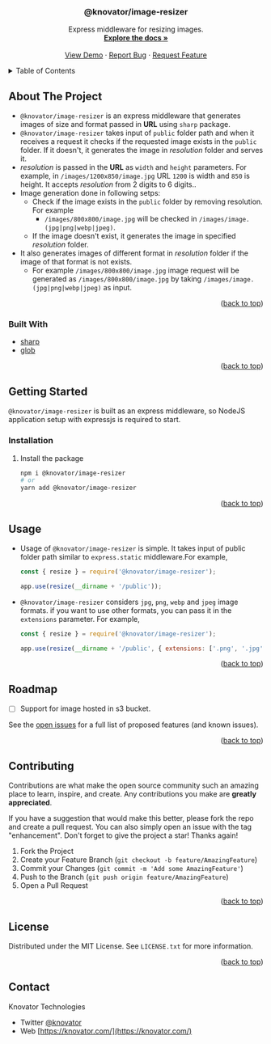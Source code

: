 <div id="top"></div>

<!-- PROJECT LOGO -->
<br />
<div align="center">

<h3 align="center">@knovator/image-resizer</h3>
  <p align="center">
    Express middleware for resizing images.
    <br />
    <a href="https://github.com/knovator/image-resizer"><strong>Explore the docs »</strong></a>
    <br />
    <br />
    <a href="https://github.com/knovator/image-resizer">View Demo</a>
    ·
    <a href="https://github.com/knovator/image-resizer/issues">Report Bug</a>
    ·
    <a href="https://github.com/knovator/image-resizer/issues">Request Feature</a>
  </p>
</div>

<!-- TABLE OF CONTENTS -->
<details>
  <summary>Table of Contents</summary>
  <ol>
    <li>
      <a href="#about-the-project">About The Project</a>
      <ul>
        <li><a href="#built-with">Built With</a></li>
      </ul>
    </li>
    <li>
      <a href="#getting-started">Getting Started</a>
      <ul>
        <li><a href="#installation">Installation</a></li>
      </ul>
    </li>
    <li><a href="#usage">Usage</a></li>
    <li><a href="#roadmap">Roadmap</a></li>
    <li><a href="#contributing">Contributing</a></li>
    <li><a href="#license">License</a></li>
    <li><a href="#contact">Contact</a></li>
  </ol>
</details>


<!-- ABOUT THE PROJECT -->
## About The Project

- `@knovator/image-resizer` is an express middleware that generates images of size and format passed in **URL** using `sharp` package. 
- `@knovator/image-resizer` takes input of `public` folder path and when it receives a request it checks if the requested image exists in the `public` folder. If it doesn't, it generates the image in *resolution* folder and serves it.
- *resolution* is passed in the **URL** as `width` and `height` parameters. For example, in `/images/1200x850/image.jpg` URL `1200` is width and `850` is height. It accepts *resolution* from 2 digits to 6 digits..
- Image generation done in following setps:
  - Check if the image exists in the `public` folder by removing resolution. For example
    - `/images/800x800/image.jpg` will be checked in `/images/image.(jpg|png|webp|jpeg)`.
  - If the image doesn't exist, it generates the image in  specified *resolution* folder.
- It also generates images of different format in *resolution* folder if the image of that format is not exists. 
  - For example `/images/800x800/image.jpg` image request will be generated as `/images/800x800/image.jpg` by taking `/images/image.(jpg|png|webp|jpeg)` as input.

<p align="right">(<a href="#top">back to top</a>)</p>


### Built With

* [sharp](https://www.npmjs.com/package/sharp)
* [glob](https://www.npmjs.com/package/glob)

<p align="right">(<a href="#top">back to top</a>)</p>

<!-- GETTING STARTED -->
## Getting Started

`@knovator/image-resizer` is built as an express middleware, so NodeJS application setup with expressjs is required to start.

### Installation

1. Install the package
   ```sh
   npm i @knovator/image-resizer
   # or
   yarn add @knovator/image-resizer
   ```

<p align="right">(<a href="#top">back to top</a>)</p>


<!-- USAGE EXAMPLES -->
## Usage

- Usage of `@knovator/image-resizer` is simple. It takes input of public folder path similar to `express.static` middleware.For example,
  ```js
  const { resize } = require('@knovator/image-resizer');

  app.use(resize(__dirname + '/public'));
  ```
- `@knovator/image-resizer` considers `jpg`, `png`, `webp` and `jpeg` image formats. if you want to use other formats, you can pass it in the `extensions` parameter. For example,
  ```js
  const { resize } = require('@knovator/image-resizer');

  app.use(resize(__dirname + '/public', { extensions: ['.png', '.jpg', '.jpeg', '.webp'] }));
  ```

<p align="right">(<a href="#top">back to top</a>)</p>



<!-- ROADMAP -->
## Roadmap

- [ ] Support for image hosted in s3 bucket.

See the [open issues](https://github.com/knovator/image-resizer/issues) for a full list of proposed features (and known issues).

<p align="right">(<a href="#top">back to top</a>)</p>


<!-- CONTRIBUTING -->
## Contributing

Contributions are what make the open source community such an amazing place to learn, inspire, and create. Any contributions you make are **greatly appreciated**.

If you have a suggestion that would make this better, please fork the repo and create a pull request. You can also simply open an issue with the tag "enhancement".
Don't forget to give the project a star! Thanks again!

1. Fork the Project
2. Create your Feature Branch (`git checkout -b feature/AmazingFeature`)
3. Commit your Changes (`git commit -m 'Add some AmazingFeature'`)
4. Push to the Branch (`git push origin feature/AmazingFeature`)
5. Open a Pull Request

<p align="right">(<a href="#top">back to top</a>)</p>



<!-- LICENSE -->
## License

Distributed under the MIT License. See `LICENSE.txt` for more information.

<p align="right">(<a href="#top">back to top</a>)</p>


<!-- CONTACT -->
## Contact

Knovator Technologies
- Twitter [@knovator](https://twitter.com/knovator)
- Web [https://knovator.com/](https://knovator.com/)